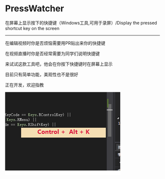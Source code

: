 # PressWatcher
在屏幕上显示按下的快捷键（Windows工具,可用于录屏）/Display the pressed shortcut key on the screen

---
在编辑视频时你是否烦恼需要用PR贴出来你的快捷键

在视频直播时你是否经常需要为同学们说明快捷键

来试试这款工具吧，他会在你按下快捷键时在屏幕上显示

目前只有简单功能，美观性也不是很好

正在开发，欢迎指教

![Image text](https://raw.githubusercontent.com/PiaoZhenJia/PressWatcher/master/screen_shoot.png)
